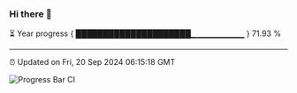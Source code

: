 ### Hi there 👋

⏳ Year progress { █████████████████████▁▁▁▁▁▁▁▁▁ } 71.93 %

---

⏰ Updated on Fri, 20 Sep 2024 06:15:18 GMT

![Progress Bar CI](https://github.com/code-lakshay/GitHub-Actions-Demo/workflows/Progress%20Bar%20CI/badge.svg)
